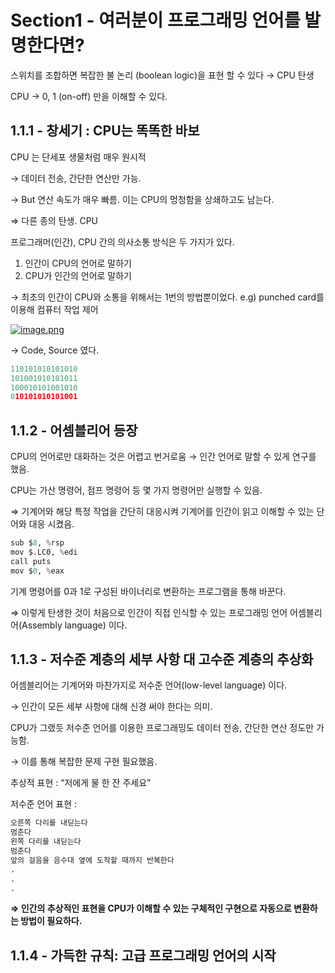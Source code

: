 # Section1 - 여러분이 프로그래밍 언어를 발명한다면?

스위치를 조합하면 복잡한 불 논리 (boolean logic)을 표현 할 수 있다 → CPU 탄생

CPU → 0, 1 (on-off) 만을 이해할 수 있다.

## 1.1.1 - 창세기 : CPU는 똑똑한 바보



CPU 는 단세포 생물처럼 매우 원시적

→ 데이터 전송, 간단한 연산만 가능.

→ But 연산 속도가 매우 빠름. 이는 CPU의 멍청함을 상쇄하고도 남는다.

⇒ 다른 종의 탄생. CPU 

프로그래머(인간), CPU 간의 의사소통 방식은 두 가지가 있다.

1. 인간이 CPU의 언어로 말하기
2. CPU가 인간의 언어로 말하기

→ 최초의 인간이 CPU와 소통을 위해서는 1번의 방법뿐이었다. e.g) punched card를 이용해 컴퓨터 작업 제어

[![image.png](attachment:5c2ab4ee-a5f3-4bca-8a96-2e7acbcfceda:image.png)](https://www.notion.so/Section1-2333ce319d3480f6899ecfb7690047d8?source=copy_link#2333ce319d3480139e42d163ec90cb5b)

→ Code, Source 였다.

```python
110101010101010
101001010101011
100010101001010
010101010101001
```

## 1.1.2 - 어셈블리어 등장



CPU의 언어로만 대화하는 것은 어렵고 번거로움 → 인간 언어로 말할 수 있게 연구를 했음.

CPU는 가산 명령어, 점프 명령어 등 몇 가지 명령어만 실행할 수 있음.

⇒ 기계어와 해당 특정 작업을 간단히 대응시켜 기계어를 인간이 읽고 이해할 수 있는 단어와 대응 시켰음.

```python
sub $8, %rsp
mov $.LC0, %edi
call puts
mov $0, %eax
```

기계 명령어를 0과 1로 구성된 바이너리로 변환하는 프로그램을 통해 바꾼다.

⇒ 이렇게 탄생한 것이 처음으로 인간이 직접 인식할 수 있는 프로그래밍 언어 어셈블리어(Assembly language) 이다.

## 1.1.3 - 저수준 계층의 세부 사항 대 고수준 계층의 추상화



어셈블리어는 기계어와 마찬가지로 저수준 언어(low-level language) 이다.

→ 인간이 모든 세부 사항에 대해 신경 써야 한다는 의미.

CPU가 그랬듯 저수준 언어를 이용한 프로그래밍도 데이터 전송, 간단한 연산 정도만 가능함.

→ 이를 통해 복잡한 문제 구현 필요했음.

추상적 표현 : “저에게 물 한 잔 주세요”

저수준 언어 표현 : 

```python
오른쪽 다리를 내딛는다
멈춘다
왼쪽 다리를 내딛는다
멈춘다
앞의 걸음을 음수대 옆에 도착할 때까지 반복한다
.
.
.
```

**⇒ 인간의 추상적인 표현을 CPU가 이해할 수 있는 구체적인 구현으로 자동으로 변환하는 방법이 필요하다.**

## 1.1.4 - 가득한 규칙: 고급 프로그래밍 언어의 시작


